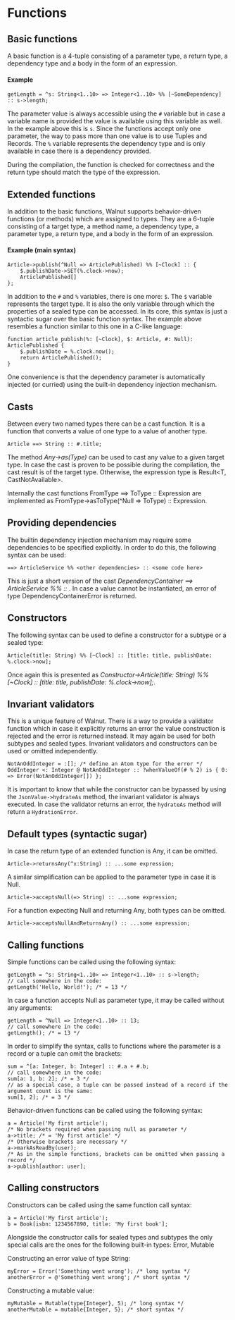 # Functions

## Basic functions
A basic function is a 4-tuple consisting of a parameter type, a return type, a dependency type and a body in the form of an expression. 

#### Example
```walnut
getLength = ^s: String<1..10> => Integer<1..10> %% [~SomeDependency] :: s->length;
```
The parameter value is always accessible using the `#` variable but in case a variable name is provided
the value is available using this variable as well. In the example above this is `s`. 
Since the functions accept only one parameter, the way to pass more than one value is to use Tuples and Records.
The `%` variable represents the dependency type and is only available in case there is a dependency provided. 

During the compilation, the function is checked for correctness and the return type should match the type of the expression.

## Extended functions
In addition to the basic functions, Walnut supports behavior-driven functions (or methods) which are assigned to types.
They are a 6-tuple consisting of a target type, a method name, a dependency type, a parameter type, a return type,
and a body in the form of an expression.

#### Example (main syntax)
```walnut
Article->publish(^Null => ArticlePublished) %% [~Clock] :: {
    $.publishDate->SET(%.clock->now);
    ArticlePublished[]
};
```
In addition to the `#` and `%` variables, there is one more: `$`. The `$` variable represents the target type.
It is also the only variable through which the properties of a sealed type can be accessed.
In its core, this syntax is just a syntactic sugar over the basic function syntax. The example above resembles a 
function similar to this one in a C-like language:
```
function article_publish(%: [~Clock], $: Article, #: Null): ArticlePublished {
    $.publishDate = %.clock.now();
    return ArticlePublished();
}
```
One convenience is that the dependency parameter is automatically injected (or curried) using the built-in dependency injection mechanism.

## Casts
Between every two named types there can be a cast function. It is a function that converts a value of one type to a value of another type.
```walnut
Article ==> String :: #.title;  
```

The method *Any->as(Type)* can be used to cast any value to a given target type. In case the cast is proven to be possible
during the compilation, the cast result is of the target type. Otherwise, the expression type is Result<T, CastNotAvailable>.

Internally the cast functions FromType ==> ToType :: Expression are implemented as FromType->asToType(^Null => ToType) :: Expression.

## Providing dependencies
The builtin dependency injection mechanism may require some dependencies to be specified explicitly. In order to do this,
the following syntax can be used:
```walnut
==> ArticleService %% <other dependencies> :: <some code here>
```
This is just a short version of the cast *DependencyContainer ==> ArticleService %% <other dependencies> :: <some code here>*.
In case a value cannot be instantiated, an error of type DependencyContainerError is returned.

## Constructors
The following syntax can be used to define a constructor for a subtype or a sealed type:
```
Article(title: String) %% [~Clock] :: [title: title, publishDate: %.clock->now];
```
Once again this is presented as *Constructor->Article(title: String) %% [~Clock] :: [title: title, publishDate: %.clock->now];*.

## Invariant validators
This is a unique feature of Walnut. There is a way to provide a validator function which in case it explicitly returns an 
error the value construction is rejected and the error is returned instead. It may again be used for both subtypes and sealed types.
Invariant validators and constructors can be used or omitted independently.
```walnut
NotAnOddInteger = :[]; /* define an Atom type for the error */
OddInteger <: Integer @ NotAnOddInteger :: ?whenValueOf(# % 2) is { 0: => Error(NotAnOddInteger[]) };
```
It is important to know that while the constructor can be bypassed by using the `JsonValue->hydrateAs` method, 
the invariant validator is always executed. In case the validator returns an error, the `hydrateAs` method will return a `HydrationError`.

## Default types (syntactic sugar)
In case the return type of an extended function is Any, it can be omitted.
```walnut
Article->returnsAny(^x:String) :: ...some expression;
```
A similar simplification can be applied to the parameter type in case it is Null.
```walnut
Article->acceptsNull(=> String) :: ...some expression;
```

For a function expecting Null and returning Any, both types can be omitted.
```walnut
Article->acceptsNullAndReturnsAny() :: ...some expression;
```

## Calling functions
Simple functions can be called using the following syntax:
```walnut
getLength = ^s: String<1..10> => Integer<1..10> :: s->length;
// call somewhere in the code:
getLength('Hello, World!'); /* = 13 */
```
In case a function accepts Null as parameter type, it may be called without any arguments:
```walnut
getLength = ^Null => Integer<1..10> :: 13;
// call somewhere in the code:
getLength(); /* = 13 */
```
In order to simplify the syntax, calls to functions where the parameter is a record or a tuple can omit the brackets:
```walnut
sum = ^[a: Integer, b: Integer] :: #.a + #.b;
// call somewhere in the code:
sum[a: 1, b: 2]; /* = 3 */
// as a special case, a tuple can be passed instead of a record if the argument count is the same:
sum[1, 2]; /* = 3 */
```

Behavior-driven functions can be called using the following syntax:
```walnut
a = Article('My first article');
/* No brackets required when passing null as parameter */
a->title; /* = 'My first article' */
/* Otherwise brackets are necessary */
a->markAsReadBy(user);
/* As in the simple functions, brackets can be omitted when passing a record */
a->publish[author: user];
```

## Calling constructors
Constructors can be called using the same function call syntax:
```walnut
a = Article('My first article');
b = Book[isbn: 1234567890, title: 'My first book'];
```
Alongside the constructor calls for sealed types and subtypes the only special calls are the ones for the following built-in types:
Error, Mutable

Constructing an error value of type String:
```walnut
myError = Error('Something went wrong'); /* long syntax */
anotherError = @'Something went wrong'; /* short syntax */
```
Constructing a mutable value:
```walnut
myMutable = Mutable(type{Integer}, 5); /* long syntax */
anotherMutable = mutable{Integer, 5}; /* short syntax */
```